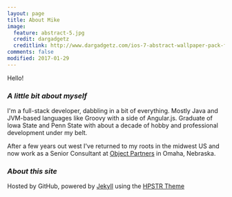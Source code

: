 ```yaml
---
layout: page
title: About Mike
image:
  feature: abstract-5.jpg
  credit: dargadgetz
  creditlink: http://www.dargadgetz.com/ios-7-abstract-wallpaper-pack-for-iphone-5-and-ipod-touch-retina/
comments: false
modified: 2017-01-29
---
```

Hello!

### *A little bit about myself*

I'm a full-stack developer, dabbling in a bit of everything. Mostly Java and JVM-based languages like Groovy with a side of Angular.js. Graduate of Iowa State and Penn State with about a decade of hobby and professional development under my belt.

After a few years out west I've returned to my roots in the midwest US and now work as a Senior Consultant at [Object Partners](https://www.objectpartners.com) in Omaha, Nebraska.

### *About this site*
Hosted by GitHub, powered by [Jekyll](http://jekyllrb.com) using the [HPSTR Theme](https://mademistakes.com/work/hpstr-jekyll-theme/)
